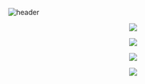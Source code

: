 ![header](https://capsule-render.vercel.app/api?type=slice&color=auto&height=300&section=header&text=WHYSKYISBLUE&fontSize=90)


<p align="center"><img src="https://img.shields.io/badge/SpringBoot-6DB33F?style=flat-square&logo=Spring&logoColor=white"/></p>
<p align="center"><img src="https://img.shields.io/badge/Java-007396?style=flat-square&logo=Java&logoColor=white"/></p>
<p align="center"><img src="https://img.shields.io/badge/JavaScript-F7DF1E?style=flat-square&logo=JavaScript&logoColor=white"/></p>
<p align="center"><img src="https://img.shields.io/badge/CSS-1572B6?style=flat-square&logo=CSS3&logoColor=white"/></p>

<!--
**shinplest/shinplest** is a ✨ _special_ ✨ repository because its `README.md` (this file) appears on your GitHub profile.


[![github stats](https://github-readme-stats.vercel.app/api?username=whyskyisblue&show_icons=true&hide_border=true)](https://github.com/whyskyisblue)
[![Top Langs](https://github-readme-stats.vercel.app/api/top-langs/?username=whyskyisblue&layout=compact)](https://github.com/whyskyisblue)
